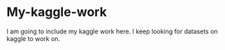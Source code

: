 # My-kaggle-work
I am going to include my kaggle work here. I keep looking for datasets on kaggle to work on.

